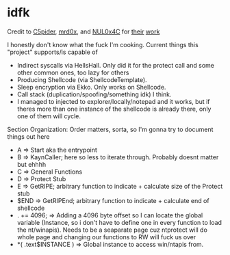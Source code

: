 # idfk

Credit to [C5pider](https://github.com/Cracked5pider), [mrd0x](https://github.com/mrd0x), and [NUL0x4C](https://github.com/NUL0x4C) for [their](https://github.com/Cracked5pider/ShellcodeTemplate) [work](https://github.com/Maldev-Academy/HellHall)

I honestly don't know what the fuck I'm cooking. Current things this "project" supports/is capable of  
* Indirect syscalls via HellsHall. Only did it for the protect call and some other common ones, too lazy for others
* Producing Shellcode (via ShellcodeTemplate).  
* Sleep encryption via Ekko. Only works on Shellcode. 
* Call stack (duplication/spoofing/something idk) I think.
* I managed to injected to explorer/locally/notepad and it works, but if theres more than one instance of the shellcode is already there, only one of them will cycle.  

Section Organization: Order matters, sorta, so I'm gonna try to document things out here  
* A    => Start aka the entrypoint  
* B    => KaynCaller; here so less to iterate through. Probably doesnt matter but ehhhh  
* C    => General Functions    
* D    => Protect Stub  
* E    => GetRIPE; arbitrary function to indicate + calculate size of the Protect stub  
* $END => GetRIPEnd; arbitrary function to indicate + calculate end of shellcode  
* . += 4096; => Adding a 4096 byte offset so I can locate the global variable (Instance, so i don't have to define one in every function to load the nt/winapis). Needs to be a seaparate page cuz ntprotect will do whole page and changing our functions to RW will fuck us over
* *( .text$INSTANCE ) => Global instance to access win/ntapis from.
